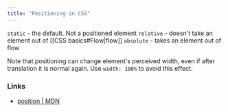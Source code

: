 ```yaml
---
title: "Positioning in CSS"
---
```


`static` - the default. Not a positioned element
`relative` - doesn't take an element out of [[CSS basics#Flow|flow]]
`absolute` - takes an element out of flow

Note that positioning can change element's perceived width, even if after translation it is normal again. Use `width: 100%` to avoid this effect.

### Links
- [position | MDN](https://developer.mozilla.org/en-US/docs/Web/CSS/position)
